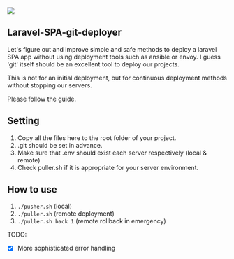 <img src="https://laravel.com/assets/img/components/logo-laravel.svg">

## Laravel-SPA-git-deployer
Let's figure out and improve simple and safe methods to deploy a laravel SPA app without using deployment tools such as ansible or envoy. I guess 'git' itself should be an excellent tool to deploy our projects.

This is not for an initial deployment, but for continuous deployment methods without stopping our servers. 

Please follow the guide.

## Setting

1. Copy all the files here to the root folder of your project.
2. .git should be set in advance.
3. Make sure that .env should exist each server respectively (local & remote)
4. Check puller.sh if it is appropriate for your server environment.

## How to use

1. `./pusher.sh` (local)
2. `./puller.sh` (remote deployment)
3. `./puller.sh back 1` (remote rollback in emergency)


TODO:

- [x] More sophisticated error handling



